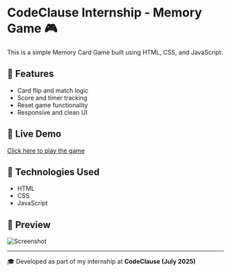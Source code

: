 # CodeClause Internship - Memory Game 🎮

This is a simple Memory Card Game built using HTML, CSS, and JavaScript.

## 🚀 Features
- Card flip and match logic
- Score and timer tracking
- Reset game functionality
- Responsive and clean UI

## 🔗 Live Demo
[Click here to play the game](https://itsyogesh222.github.io/CodeClauseInternship_MemoryGame/)

## 📂 Technologies Used
- HTML
- CSS
- JavaScript

## 📸 Preview
![Screenshot](screenshot.png)

---

🎓 Developed as part of my internship at **CodeClause (July 2025)**
